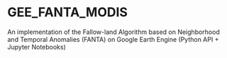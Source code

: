 # GEE_FANTA_MODIS
An implementation of the Fallow-land Algorithm based on Neighborhood and Temporal Anomalies (FANTA) on Google Earth Engine (Python API + Jupyter Notebooks)
